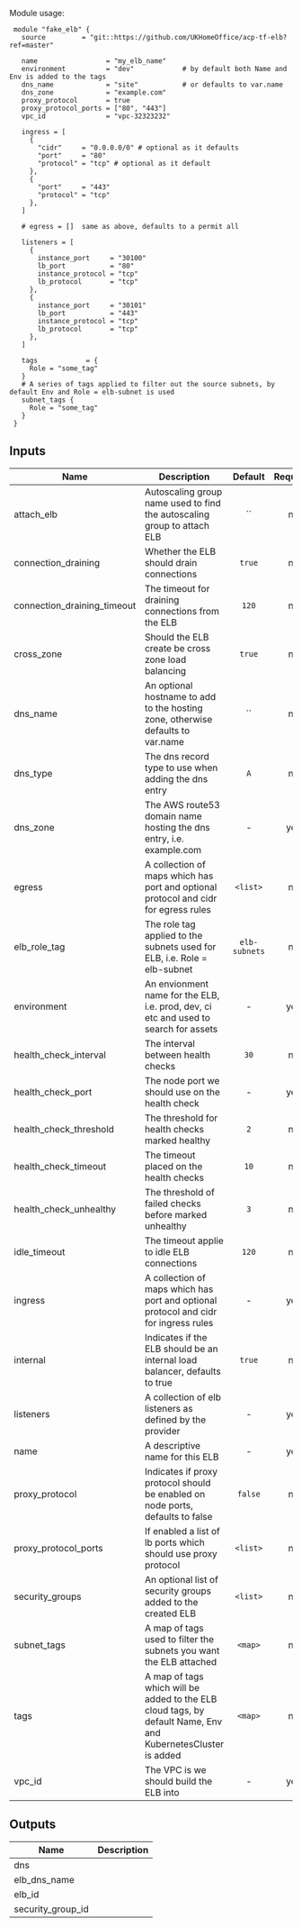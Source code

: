 Module usage:

     module "fake_elb" {
       source         = "git::https://github.com/UKHomeOffice/acp-tf-elb?ref=master"

       name                 = "my_elb_name"
       environment          = "dev"            # by default both Name and Env is added to the tags
       dns_name             = "site"           # or defaults to var.name
       dns_zone             = "example.com"
       proxy_protocol       = true
       proxy_protocol_ports = ["80", "443"]
       vpc_id               = "vpc-32323232"

       ingress = [
         {
           "cidr"     = "0.0.0.0/0" # optional as it defaults
           "port"     = "80"
           "protocol" = "tcp" # optional as it default
         },
         {
           "port"     = "443"
           "protocol" = "tcp"
         },
       ]

       # egress = []  same as above, defaults to a permit all

       listeners = [
         {
           instance_port     = "30100"
           lb_port           = "80"
           instance_protocol = "tcp"
           lb_protocol       = "tcp"
         },
         {
           instance_port     = "30101"
           lb_port           = "443"
           instance_protocol = "tcp"
           lb_protocol       = "tcp"
         },
       ]

       tags            = {
         Role = "some_tag"
       }
       # A series of tags applied to filter out the source subnets, by default Env and Role = elb-subnet is used
       subnet_tags {
         Role = "some_tag"
       }
     }



## Inputs

| Name | Description | Default | Required |
|------|-------------|:-----:|:-----:|
| attach_elb | Autoscaling group name used to find the autoscaling group to attach ELB | `` | no |
| connection_draining | Whether the ELB should drain connections | `true` | no |
| connection_draining_timeout | The timeout for draining connections from the ELB | `120` | no |
| cross_zone | Should the ELB create be cross zone load balancing | `true` | no |
| dns_name | An optional hostname to add to the hosting zone, otherwise defaults to var.name | `` | no |
| dns_type | The dns record type to use when adding the dns entry | `A` | no |
| dns_zone | The AWS route53 domain name hosting the dns entry, i.e. example.com | - | yes |
| egress | A collection of maps which has port and optional protocol and cidr for egress rules | `<list>` | no |
| elb_role_tag | The role tag applied to the subnets used for ELB, i.e. Role = elb-subnet | `elb-subnets` | no |
| environment | An envionment name for the ELB, i.e. prod, dev, ci etc and used to search for assets | - | yes |
| health_check_interval | The interval between health checks | `30` | no |
| health_check_port | The node port we should use on the health check | - | yes |
| health_check_threshold | The threshold for health checks marked healthy | `2` | no |
| health_check_timeout | The timeout placed on the health checks | `10` | no |
| health_check_unhealthy | The threshold of failed checks before marked unhealthy | `3` | no |
| idle_timeout | The timeout applie to idle ELB connections | `120` | no |
| ingress | A collection of maps which has port and optional protocol and cidr for ingress rules | - | yes |
| internal | Indicates if the ELB should be an internal load balancer, defaults to true | `true` | no |
| listeners | A collection of elb listeners as defined by the provider | - | yes |
| name | A descriptive name for this ELB | - | yes |
| proxy_protocol | Indicates if proxy protocol should be enabled on node ports, defaults to false | `false` | no |
| proxy_protocol_ports | If enabled a list of lb ports which should use proxy protocol | `<list>` | no |
| security_groups | An optional list of security groups added to the created ELB | `<list>` | no |
| subnet_tags | A map of tags used to filter the subnets you want the ELB attached | `<map>` | no |
| tags | A map of tags which will be added to the ELB cloud tags, by default Name, Env and KubernetesCluster is added | `<map>` | no |
| vpc_id | The VPC is we should build the ELB into | - | yes |

## Outputs

| Name | Description |
|------|-------------|
| dns |  |
| elb_dns_name |  |
| elb_id |  |
| security_group_id |  |

